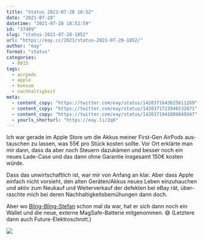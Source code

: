 ```yaml
---
title: "Status 2021-07-28 18:52"
date: "2021-07-28"
datetime: "2021-07-28 18:52:59"
id: "37409"
slug: "status-2021-07-28-1852"
url: "https://eay.cc/2021/status-2021-07-28-1852/"
author: "eay"
format: "status"
categories:
  - 0815
tags:
  - airpods
  - apple
  - konsum
  - nachhaltigkeit
meta:
  - content_copy: "https://twitter.com/eay/status/1420371643625611269"
  - content_copy: "https://twitter.com/eay/status/1420371723946532871"
  - content_copy: "https://twitter.com/eay/status/1420371941089849347"
  - yourls_shorturl: "https://eay.li/2q6"
---
```


Ich war gerade im Apple Store um die Akkus meiner First-Gen AirPods aus­tauschen zu lassen, was 55€ pro Stück kosten sollte. Vor Ort erklärte man mir dann, dass da aber noch Steuern dazu­kämen und besser noch ein neues Lade-Case und das dann ohne Garantie insgesamt 150€ kosten würde.

Dass das unwirtschaftlich ist, war mir von Anfang an klar. Aber dass Apple einfach nicht vorsieht, den alten Geräten/Akkus neues Leben einzu­hauchen und aktiv zum Neukauf und Weiter­verkauf der defekten bei eBay rät, über­raschte mich bei deren Nachhaltig­keits­bemühungen dann doch.

Aber wo [Bling-Bling-Stefan](https://eay.cc/uploads/2021/bling-bling-stefan.png) schon mal da war, hat er sich dann noch ein Wallet und die neue, externe MagSafe-Batterie mitgenommen. 😅 (Letztere dann auch Future-Elektro­schrott.)

![](https://eay.cc/uploads/2021/apple-einkauf.jpg)

